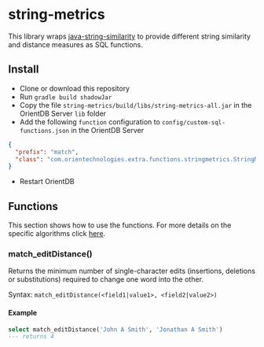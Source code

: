 # string-metrics
This library wraps [java-string-similarity](https://github.com/tdebatty/java-string-similarity)
to provide different string similarity and distance measures as SQL functions.

## Install
* Clone or download this repository
* Run `gradle build shadowJar`
* Copy the file `string-metrics/build/libs/string-metrics-all.jar` in the OrientDB Server `lib` folder
* Add the following `function` configuration to `config/custom-sql-functions.json` in the OrientDB Server

```json
{
  "prefix": "match",
  "class": "com.orientechnologies.extra.functions.stringmetrics.StringMetrics"
}
```

* Restart OrientDB

## Functions

This section shows how to use the functions. For more details on the specific algorithms click
[here](https://github.com/tdebatty/java-string-similarity#overview).

### match_editDistance()

Returns the minimum number of single-character edits (insertions, deletions or substitutions) required to change
one word into the other.

Syntax: ```match_editDistance(<field1|value1>, <field2|value2>)```

#### Example

```sql
select match_editDistance('John A Smith', 'Jonathan A Smith')
--- returns 4
```
